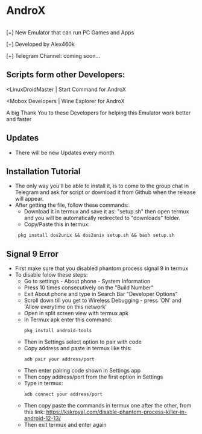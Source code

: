 # AndroX
<p align="center">
   <img src="">
</p>
[+] New Emulator that can run PC Games and Apps

[+] Developed by Alex460k

[+] Telegram Channel: coming soon...

## Scripts form other Developers:

<LinuxDroidMaster | Start Command for AndroX

<Mobox Developers | Wine Explorer for AndroX

A big Thank You to these Developers for helping this Emulator work better and faster

## Updates 
- There will be new Updates every month

## Installation Tutorial
- The only way you'll be able to install it, is to come to the group chat in Telegram and ask for script or download it from Github when the release will appear.
- After getting the file, follow these commands:
    - Download it in termux and save it as: "setup.sh" then open termux and you will be automatically redirected to "downloads" folder.
    - Copy/Paste this in termux:
    ```
     pkg install dos2unix && dos2unix setup.sh && bash setup.sh
    ```

## Signal 9 Error
 - First make sure that you disabled phantom process signal 9 in termux
 - To disable folow these steps:
     - Go to settings - About phone - System Information
     - Press 10 times consecutively on the "Build Number"
     - Exit About phone and type in Search Bar "Developer Options"
     - Scroll down till you get to Wireless Debugging - press 'ON' and 'Allow everytime on this network'
     - Open in split screen view with termux apk
     - In Termux apk enter this command:
       ```
       pkg install android-tools
       ```
     - Then in Settings select option to pair with code
     - Copy address and paste in termux like this:
       ```
       adb pair your address/port
       ```
     - Then enter pairing code shown in Settings app
     - Then copy address/port from the first option in Settings
     - Type in termux:
       ```
       adb connect your address/port
       ```
     - Then copy paste the commands in termux one after the other, from this link: https://kskroyal.com/disable-phantom-process-killer-in-android-12-13/
     - Then exit termux and enter again
